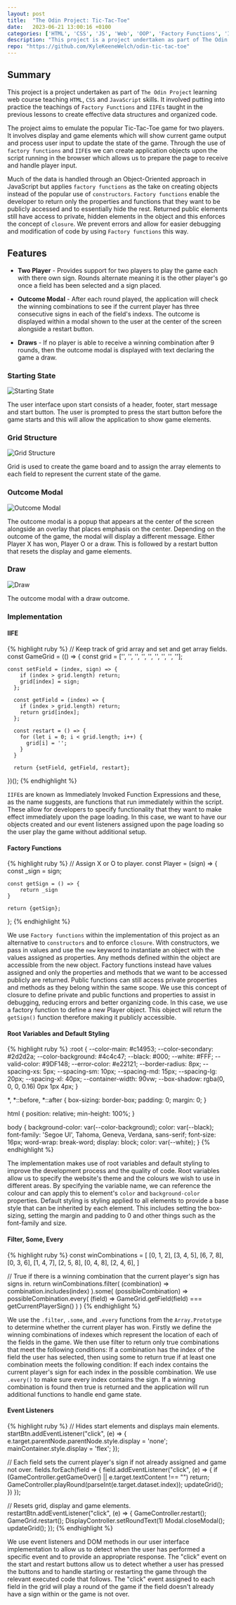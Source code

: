 ```yaml
---
layout: post
title:  "The Odin Project: Tic-Tac-Toe"
date:   2023-06-21 13:00:16 +0100
categories: ['HTML', 'CSS', 'JS', 'Web', 'OOP', 'Factory Functions', 'IIFE']
description: "This project is a project undertaken as part of The Odin Project learning web course teaching HTML, CSS and JavaScript skills."
repo: "https://github.com/KyleKeeneWelch/odin-tic-tac-toe"
---
```


## Summary
This project is a project undertaken as part of `The Odin Project` learning web course teaching `HTML`, `CSS` and `JavaScript` skills. It involved putting into practice the teachings of `Factory Functions` and `IIFEs` taught in the previous lessons to create effective data structures and organized code.

The project aims to emulate the popular Tic-Tac-Toe game for two players. It involves display and game elements which will show current game output and process user input to update the state of the game. Through the use of `factory functions` and `IIFE`s we can create application objects upon the script running in the browser which allows us to prepare the page to receive and handle player input.  

Much of the data is handled through an Object-Oriented approach in JavaScript but applies `factory functions` as the take on creating objects instead of the popular use of `constructors`. `Factory functions` enable the developer to return only the properties and functions that they want to be publicly accessed and to essentially hide the rest. Returned public elements still have access to private, hidden elements in the object and this enforces the concept of `closure`. We prevent errors and allow for easier debugging and modification of code by using `Factory functions` this way. 

## Features

- **Two Player** - Provides support for two players to play the game each with there own sign. Rounds alternate meaning it is the other player's go once a field has been selected and a sign placed.

- **Outcome Modal** - After each round played, the application will check the winning combinations to see if the current player has three consecutive signs in each of the field's indexs. The outcome is displayed within a modal shown to the user at the center of the screen alongside a restart button.  

- **Draws** - If no player is able to receive a winning combination after 9 rounds, then the outcome modal is displayed with text declaring the game a draw.

### Starting State

<img src="{{site.baseurl}}/assets/images/starting_state_tic_tac_toe.png" alt="Starting State">

The user interface upon start consists of a header, footer, start message and start button. The user is prompted to press the start button before the game starts and this will allow the application to show game elements.

### Grid Structure
<img src="{{site.baseurl}}/assets/images/grid_structure_tic_tac_toe.png" alt="Grid Structure">

Grid is used to create the game board and to assign the array elements to each field to represent the current state of the game.

### Outcome Modal

<img src="{{site.baseurl}}/assets/images/outcome_modal_tic_tac_toe.png" alt="Outcome Modal">

The outcome modal is a popup that appears at the center of the screen alongside an overlay that places emphasis on the center. Depending on the outcome of the game, the modal will display a different message. Either Player X has won, Player O or a draw. This is followed by a restart button that resets the display and game elements. 

### Draw

<img src="{{site.baseurl}}/assets/images/draw_tic_tac_toe.png" alt="Draw">

The outcome modal with a draw outcome.

### Implementation

#### IIFE

{% highlight ruby %}
// Keep track of grid array and set and get array fields.
const GameGrid = (() => {
    const grid = ['', '', '', '', '', '', '', '', ''];

    const setField = (index, sign) => {
        if (index > grid.length) return;
        grid[index] = sign;
      };
    
      const getField = (index) => {
        if (index > grid.length) return;
        return grid[index];
      };
    
      const restart = () => {
        for (let i = 0; i < grid.length; i++) {
          grid[i] = '';
        }
      }

      return {setField, getField, restart};
})();
{% endhighlight %}

`IIFE`s are known as Immediately Invoked Function Expressions and these, as the name suggests, are functions that run immediately within the script. These allow for developers to specify functionality that they want to make effect immediately upon the page loading. In this case, we want to have our objects created and our event listeners assigned upon the page loading so the user play the game without additional setup. 

#### Factory Functions

{% highlight ruby %}
// Assign X or O to player.
const Player = (sign) => {
    const _sign = sign;

    const getSign = () => {
        return _sign
    }

    return {getSign};
};
{% endhighlight %}

We use `Factory functions` within the implementation of this project as an alternative to `constructors` and to enforce `closure`. With constructors, we pass in values and use the `new` keyword to instantiate an object with the values assigned as properties. Any methods defined within the object are accessible from the new object. Factory functions instead have values assigned and only the properties and methods that we want to be accessed publicly are returned. Public functions can still access private properties and methods as they belong within the same scope. We use this concept of closure to define private and public functions and properties to assist in debugging, reducing errors and better organizing code. In this case, we use a factory function to define a new Player object. This object will return the `getSign()` function therefore making it publicly accessible.

#### Root Variables and Default Styling

{% highlight ruby %}
:root {
    --color-main: #c14953;
    --color-secondary: #2d2d2a;
    --color-background: #4c4c47;
    --black: #000;
    --white: #FFF;
    --valid-color: #9DF148;
    --error-color: #e22121;
    --border-radius: 8px;
    --spacing-xs: 5px;
    --spacing-sm: 10px;
    --spacing-md: 15px;
    --spacing-lg: 20px;
    --spacing-xl: 40px;
    --container-width: 90vw;
    --box-shadow: rgba(0, 0, 0, 0.16) 0px 1px 4px;
}

*,
*::before,
*::after {
  box-sizing: border-box;
  padding: 0;
  margin: 0;
}

html {
    position: relative;
    min-height: 100%;
  }
  
body {
    background-color: var(--color-background);
    color: var(--black);
    font-family: 'Segoe UI', Tahoma, Geneva, Verdana, sans-serif;
    font-size: 16px;
    word-wrap: break-word;
    display: block;
    color: var(--white);
}
{% endhighlight %}

The implementation makes use of root variables and default styling to improve the development process and the quality of code. Root variables allow us to specify the website's theme and the colours we wish to use in different areas. By specifying the variable name, we can reference the colour and can apply this to element's `color` and `background-color` properties. Default styling is styling applied to all elements to provide a base style that can be inherited by each element. This includes setting the box-sizing, setting the margin and padding to 0 and other things such as the font-family and size.

#### Filter, Some, Every

{% highlight ruby %}
const winCombinations = [
    [0, 1, 2],
    [3, 4, 5],
    [6, 7, 8],
    [0, 3, 6],
    [1, 4, 7],
    [2, 5, 8],
    [0, 4, 8],
    [2, 4, 6],
]

// True if there is a winning combination that the current player's sign has signs in. 
return winCombinations.filter(
    (combination) => combination.includes(index)
).some(
    (possibleCombination) => possibleCombination.every(
        (field) => GameGrid.getField(field) === getCurrentPlayerSign()
    )
)
{% endhighlight %}

We use the `.filter`, `.some`, and `.every` functions from the `Array.Prototype` to determine whether the current player has won. Firstly we define the winning combinations of indexes which represent the location of each of the fields in the game. We then use filter to return only true combinations that meet the following conditions: If a combination has the index of the field the user has selected, then using some to return true if at least one combination meets the following condition: If each index contains the current player's sign for each index in the possible combination. We use `.every()` to make sure every index contains the sign. If a winning combination is found then true is returned and the application will run additional functions to handle end game state.   

#### Event Listeners

{% highlight ruby %}
// Hides start elements and displays main elements.
startBtn.addEventListener("click", (e) => {
    e.target.parentNode.parentNode.style.display = 'none';
    mainContainer.style.display = 'flex';
});

// Each field sets the current player's sign if not already assigned and game not over.
fields.forEach(field => {
    field.addEventListener("click", (e) => {
        if (GameController.getGameOver() || e.target.textContent !== "") return;
        GameController.playRound(parseInt(e.target.dataset.index));
        updateGrid();
    })
});

// Resets grid, display and game elements.
restartBtn.addEventListener("click", (e) => {
    GameController.restart();
    GameGrid.restart();
    DisplayController.setRoundText(1)
    Modal.closeModal();
    updateGrid();
});
{% endhighlight %}

We use event listeners and DOM methods in our user interface implementation to allow us to detect when the user has performed a specific event and to provide an appropriate response. The "click" event on the start and restart buttons allow us to detect whether a user has pressed the buttons and to handle starting or restarting the game through the relevant executed code that follows. The "click" event assigned to each field in the grid will play a round of the game if the field doesn't already have a sign within or the game is not over.